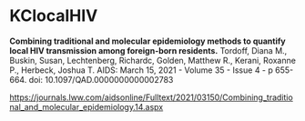 # KClocalHIV

**Combining traditional and molecular epidemiology methods to quantify local HIV transmission among foreign-born residents.** Tordoff, Diana M., Buskin, Susan, Lechtenberg, Richardc, Golden, Matthew R., Kerani, Roxanne P., Herbeck, Joshua T. AIDS: March 15, 2021 - Volume 35 - Issue 4 - p 655-664. doi: 10.1097/QAD.0000000000002783 

https://journals.lww.com/aidsonline/Fulltext/2021/03150/Combining_traditional_and_molecular_epidemiology.14.aspx
